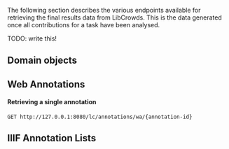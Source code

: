
The following section describes the various endpoints available for retrieving
the final results data from LibCrowds. This is the data generated once all
contributions for a task have been analysed.

TODO: write this!

## Domain objects

## Web Annotations

#### Retrieving a single annotation

``` http
GET http://127.0.0.1:8080/lc/annotations/wa/{annotation-id}
```

## IIIF Annotation Lists
